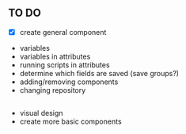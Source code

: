 ## TO DO
- [x] create general component
- variables
- variables in attributes
- running scripts in attributes
- determine which fields are saved (save groups?)
- adding/removing components 
- changing repository

##

+ visual design
+ create more basic components
